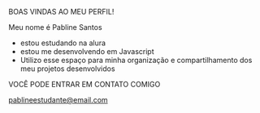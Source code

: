 BOAS VINDAS AO MEU PERFIL!

Meu nome é Pabline Santos

- estou estudando na alura
- estou me desenvolvendo em Javascript
- Utilizo esse espaço para minha organização e compartilhamento dos meu projetos desenvolvidos

VOCÊ PODE ENTRAR EM CONTATO COMIGO 

pablineestudante@email.com
